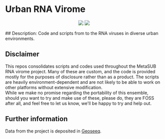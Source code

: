 # Urban RNA Virome
<p align="center">   
<a href="https://github.com/UriNeri/RVMT"><img src="https://img.shields.io/badge/version-0.0.1-blue"></a>
<a href="./LICENSE"><img src="https://img.shields.io/badge/license-MIT-blue.svg"></a>
</p>  
## Description:   
Code and scripts from to the RNA viruses in diverse urban environments.    

Disclaimer  
---------------------------
This repos consolidates scripts and codes used throughout the MetaSUB RNA virome project. Many of these are custom, and the code is provided mostly for the purposes of disclosure rather than as a product. The scripts are heavily environment-dependent and are not likely to be able to work on other platforms without extensive modification.  
While we make no promise regarding the portability of this ensemble, should you want to try and make use of these, please do, they are FOSS after all, and feel free to let us know, we'll be happy to try and help out.

Further information
---------------------------
Data from the project is deposited in [Geoseeq]([https://doi.org/10.5281/zenodo.7368133](https://portal.geoseeq.com/)).  
